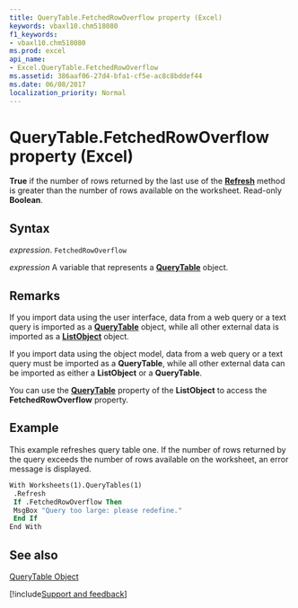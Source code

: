 ```yaml
---
title: QueryTable.FetchedRowOverflow property (Excel)
keywords: vbaxl10.chm518080
f1_keywords:
- vbaxl10.chm518080
ms.prod: excel
api_name:
- Excel.QueryTable.FetchedRowOverflow
ms.assetid: 386aaf06-27d4-bfa1-cf5e-ac8c8bddef44
ms.date: 06/08/2017
localization_priority: Normal
---
```



# QueryTable.FetchedRowOverflow property (Excel)

 **True** if the number of rows returned by the last use of the **[Refresh](Excel.QueryTable.Refresh.md)** method is greater than the number of rows available on the worksheet. Read-only **Boolean**.


## Syntax

_expression_. `FetchedRowOverflow`

_expression_ A variable that represents a **[QueryTable](Excel.QueryTable.md)** object.


## Remarks

If you import data using the user interface, data from a web query or a text query is imported as a  **[QueryTable](Excel.QueryTable.md)** object, while all other external data is imported as a **[ListObject](Excel.ListObject.md)** object.

If you import data using the object model, data from a web query or a text query must be imported as a  **QueryTable**, while all other external data can be imported as either a **ListObject** or a **QueryTable**.

You can use the  **[QueryTable](Excel.ListObject.QueryTable.md)** property of the **ListObject** to access the **FetchedRowOverflow** property.


## Example

This example refreshes query table one. If the number of rows returned by the query exceeds the number of rows available on the worksheet, an error message is displayed.


```vb
With Worksheets(1).QueryTables(1) 
 .Refresh 
 If .FetchedRowOverflow Then 
 MsgBox "Query too large: please redefine." 
 End If 
End With
```


## See also


[QueryTable Object](Excel.QueryTable.md)

[!include[Support and feedback](~/includes/feedback-boilerplate.md)]